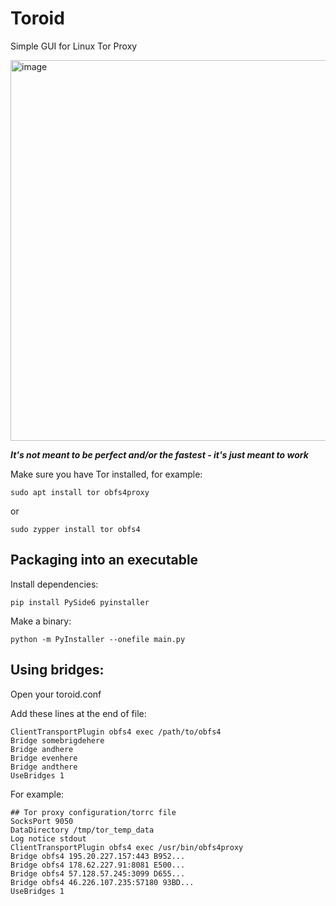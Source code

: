 # Toroid

Simple GUI for Linux Tor Proxy

<img width="622" height="609" alt="image" src="https://github.com/user-attachments/assets/06a60f6b-2429-42dc-8db9-059de5abad98" />

***It's not meant to be perfect and/or the fastest - it's just meant to work***

Make sure you have Tor installed, for example:
```
sudo apt install tor obfs4proxy
```
or
```
sudo zypper install tor obfs4
```
## Packaging into an executable
Install dependencies:
```
pip install PySide6 pyinstaller
```
Make a binary:
```
python -m PyInstaller --onefile main.py
```
## Using bridges:
Open your toroid.conf

Add these lines at the end of file:
```
ClientTransportPlugin obfs4 exec /path/to/obfs4
Bridge somebrigdehere
Bridge andhere
Bridge evenhere
Bridge andthere
UseBridges 1 
```
For example:
```
## Tor proxy configuration/torrc file
SocksPort 9050
DataDirectory /tmp/tor_temp_data
Log notice stdout
ClientTransportPlugin obfs4 exec /usr/bin/obfs4proxy
Bridge obfs4 195.20.227.157:443 B952...
Bridge obfs4 178.62.227.91:8081 E500...
Bridge obfs4 57.128.57.245:3099 D655...
Bridge obfs4 46.226.107.235:57180 93BD...
UseBridges 1 
```
